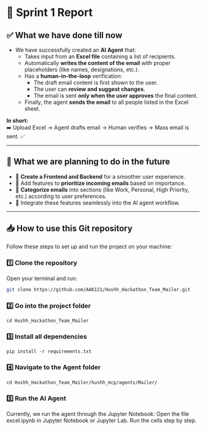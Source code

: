 # 🚀 Sprint 1 Report

## ✅ What we have done till now
- We have successfully created an **AI Agent** that:
  - Takes input from an **Excel file** containing a list of recipients.
  - Automatically **writes the content of the email** with proper placeholders (like names, designations, etc.).
  - Has a **human-in-the-loop** verification:
    - The draft email content is first shown to the user.
    - The user can **review and suggest changes**.
    - The email is sent **only when the user approves** the final content.
  - Finally, the agent **sends the email** to all people listed in the Excel sheet.

**In short:**  
➡️ Upload Excel → Agent drafts email → Human verifies → Mass email is sent. ✅

---

## 📌 What we are planning to do in the future
- 🔹 **Create a Frontend and Backend** for a smoother user experience.
- 🔹 Add features to **prioritize incoming emails** based on importance.
- 🔹 **Categorize emails** into sections (like Work, Personal, High Priority, etc.) according to user preferences.
- 🔹 Integrate these features seamlessly into the AI agent workflow.

---

## 📥 How to use this Git repository

Follow these steps to set up and run the project on your machine:

### 1️⃣ Clone the repository
Open your terminal and run:
```bash
git clone https://github.com/AAK121/Hushh_Hackathon_Team_Mailer.git
```
### 2️⃣ Go into the project folder
```
cd Hushh_Hackathon_Team_Mailer

```
### 3️⃣ Install all dependencies
```
pip install -r requirements.txt
```
### 4️⃣ Navigate to the Agent folder
```
cd Hushh_Hackathon_Team_Mailer/hushh_mcp/agents/Mailer/
```
### 5️⃣ Run the AI Agent
Currently, we run the agent through the Jupyter Notebook:
Open the file excel.ipynb in Jupyter Notebook or Jupyter Lab.
Run the cells step by step.
```